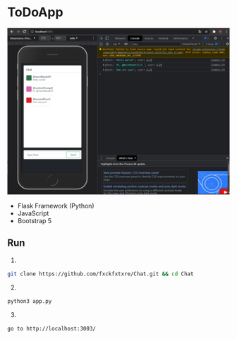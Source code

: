# ToDoApp
![preview](https://github.com/fxckfxtxre/Chat/blob/main/preview.png?raw=true)

- Flask Framework (Python)
- JavaScript
- Bootstrap 5

## Run
1.
```bash 
git clone https://github.com/fxckfxtxre/Chat.git && cd Chat
```
2.
```bash 
python3 app.py
```
3.
```bash 
go to http://localhost:3003/
```